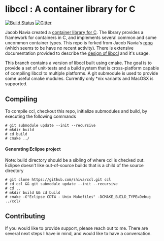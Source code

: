 # libccl : A container library for C

[![Build Status](https://travis-ci.org/shiva/ccl.svg?branch=cmake-support)](https://travis-ci.org/shiva/ccl)
[![Gitter](https://badges.gitter.im/shiva/ccl.svg)](https://gitter.im/shiva/ccl?utm_source=badge&utm_medium=badge&utm_campaign=pr-badge)

Jacob Navia created a [container library for C][0]. The library provides a framework for containers in C, and implements several common and some uncommon container types. 
This repo is forked from Jacob Navia's [repo][0] (which seems to be have no recent activity). There is extensive documentation provided to describe the [design of libccl][1] and it's usage.

This branch contains a version of libccl built using cmake. The goal is to provide a set of unit-tests and a build system that is cross-platform capable of compiling libccl to multiple platforms. 
A git submodule is used to provide some useful cmake modules. Currently only *nix variants and MacOSX is supported.

## Compiling

To compile ccl, checkout this repo, initialize submodules and build, by executing the following commands

    # git submodule update --init --recursive
    # mkdir build
    # cd build
    # cmake ../

#### Generating Eclipse project

Note: build directory should be a sibling of where ccl is checked out. Eclipse doesn't like out-of-source builds that is a child of the source directory

    # git clone https://github.com/shiva/ccl.git ccl
    # cd ccl && git submodule update --init --recursive
    # cd ..
    # mkdir build && cd build
    # cmake -G"Eclipse CDT4 - Unix Makefiles" -DCMAKE_BUILD_TYPE=Debug ../ccl/

## Contributing

If you would like to provide support, please reach out to me. There are several next steps I have in mind, and would like to have a conversation.

[0]: https://github.com/jacob-navia/ccl
[1]: https://www.cs.virginia.edu/~lcc-win32/ccl/ccl.html

